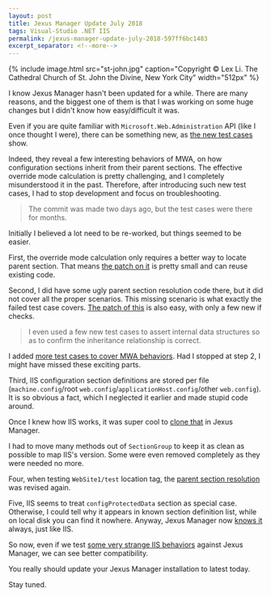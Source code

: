 ```yaml
---
layout: post
title: Jexus Manager Update July 2018
tags: Visual-Studio .NET IIS
permalink: /jexus-manager-update-july-2018-597ff6bc1483
excerpt_separator: <!--more-->
---
```

{% include image.html
src="st-john.jpg" caption="Copyright © Lex Li. The Cathedral Church of St. John the Divine, New York City" width="512px" %}

I know Jexus Manager hasn't been updated for a while. There are many reasons, and the biggest one of them is that I was working on some huge changes but I didn't know how easy/difficult it was.
<!--more-->

Even if you are quite familiar with `Microsoft.Web.Administration` API (like I once thought I were), there can be something new, as [the new test cases](https://github.com/jexuswebserver/JexusManager/commit/d47f6f283d2136bfc6d5d5ddfd47d5447c5eced4) show.

Indeed, they reveal a few interesting behaviors of MWA, on how configuration sections inherit from their parent sections. The effective override mode calculation is pretty challenging, and I completely misunderstood it in the past. Therefore, after introducing such new test cases, I had to stop development and focus on troubleshooting.

> The commit was made two days ago, but the test cases were there for months.

Initially I believed a lot need to be re-worked, but things seemed to be easier.

First, the override mode calculation only requires a better way to locate parent section. That means [the patch on it](https://github.com/jexuswebserver/JexusManager/commit/b2a82aa686f630507352cfe11b465d4c630b5684) is pretty small and can reuse existing code.

Second, I did have some ugly parent section resolution code there, but it did not cover all the proper scenarios. This missing scenario is what exactly the failed test case covers. [The patch of this](https://github.com/jexuswebserver/JexusManager/commit/f39cc00e13610e42a9c49fdcdb7c58dde0eaa3a3) is also easy, with only a few new if checks.

>I even used a few new test cases to assert internal data structures so as to confirm the inheritance relationship is correct.

I added [more test cases to cover MWA behaviors](https://github.com/jexuswebserver/JexusManager/commit/bf68c91923a5dc43462f46a70fae0482f645d852). Had I stopped at step 2, I might have missed these exciting parts.

Third, IIS configuration section definitions are stored per file (`machine.config`/root `web.config`/`applicationHost.config`/other `web.config`). It is so obvious a fact, which I neglected it earlier and made stupid code around.

Once I knew how IIS works, it was super cool to [clone that](https://github.com/jexuswebserver/JexusManager/commit/daaa1d4880ae653ae667a286be248f4a72c4d8c6) in Jexus Manager.

I had to move many methods out of `SectionGroup` to keep it as clean as possible to map IIS's version. Some were even removed completely as they were needed no more.

Four, when testing `WebSite1/test` location tag, the [parent section resolution](https://github.com/jexuswebserver/JexusManager/commit/decf5f5c279dc3a8c0705b5bddba0bb9f62cb19d) was revised again.

Five, IIS seems to treat `configProtectedData` section as special case. Otherwise, I could tell why it appears in known section definition list, while on local disk you can find it nowhere. Anyway, Jexus Manager now [knows it](https://github.com/jexuswebserver/JexusManager/commit/ac2a0d2af1fc796a282418aeabc3ddcd89d66346) always, just like IIS.

So now, even if we test [some very strange IIS behaviors](https://github.com/jexuswebserver/JexusManager/commit/ea93a9f0b91041a29813f313e20dc621cf5400c6) against Jexus Manager, we can see better compatibility.

You really should update your Jexus Manager installation to latest today.

Stay tuned.
